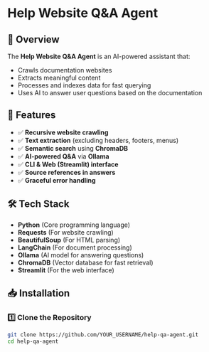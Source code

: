 # Help Website Q&A Agent

## 📌 Overview
The **Help Website Q&A Agent** is an AI-powered assistant that:
- Crawls documentation websites
- Extracts meaningful content
- Processes and indexes data for fast querying
- Uses AI to answer user questions based on the documentation

## 🚀 Features
- ✅ **Recursive website crawling**
- ✅ **Text extraction** (excluding headers, footers, menus)
- ✅ **Semantic search** using **ChromaDB**
- ✅ **AI-powered Q&A** via **Ollama**
- ✅ **CLI & Web (Streamlit) interface**
- ✅ **Source references in answers**
- ✅ **Graceful error handling**

## 🛠 Tech Stack
- **Python** (Core programming language)
- **Requests** (For website crawling)
- **BeautifulSoup** (For HTML parsing)
- **LangChain** (For document processing)
- **Ollama** (AI model for answering questions)
- **ChromaDB** (Vector database for fast retrieval)
- **Streamlit** (For the web interface)

## 📥 Installation
### **1️⃣ Clone the Repository**
```bash
git clone https://github.com/YOUR_USERNAME/help-qa-agent.git
cd help-qa-agent
